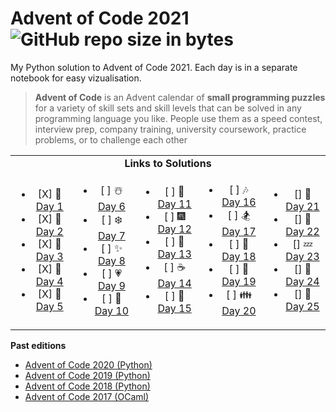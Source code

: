 # Advent of Code 2021  ![GitHub repo size in bytes](https://img.shields.io/github/repo-size/ameroyer/advent_of_code_2021.svg) 

My Python solution to Advent of Code 2021. Each day is in a separate notebook for easy vizualisation. 

> **Advent of Code** is an Advent calendar of **small programming puzzles** for a variety of skill sets and skill levels that can be solved in any programming language you like.
People use them as a speed contest, interview prep, company training, university coursework, practice problems, or to challenge each other


<table style='text-align:center'>
<tr>
<td colspan="5" align='center'><b>Links to Solutions</b></td>
</tr>

<tr>
<td>
<ul>
<li> [X] 🎅 <a href="https://github.com/ameroyer/advent_of_code_2020/blob/master/day01.ipynb">Day 1</a>
<li> [X] 🎁 <a href="https://github.com/ameroyer/advent_of_code_2020/blob/master/day02.ipynb">Day 2</a>
<li> [X] 🎄 <a href="https://github.com/ameroyer/advent_of_code_2020/blob/master/day03.ipynb">Day 3</a>
<li> [X] 🌠 <a href="https://github.com/ameroyer/advent_of_code_2020/blob/master/day04.ipynb">Day 4</a>
<li> [X] 🍰 <a href="https://github.com/ameroyer/advent_of_code_2020/blob/master/day05.ipynb">Day 5</a>
</ul>
</td>

<td>
<ul>
<li> [ ] ☃️ <a href="https://github.com/ameroyer/advent_of_code_2020/blob/master/day06.ipynb">Day 6</a>
<li> [ ] ❄️ <a href="https://github.com/ameroyer/advent_of_code_2020/blob/master/day07.ipynb">Day 7</a>
<li> [ ] ✨ <a href="https://github.com/ameroyer/advent_of_code_2020/blob/master/day08.ipynb">Day 8</a>
<li> [ ] 💗 <a href="https://github.com/ameroyer/advent_of_code_2020/blob/master/day09.ipynb">Day 9</a>
<li> [ ] 🍬 <a href="https://github.com/ameroyer/advent_of_code_2020/blob/master/day10.ipynb">Day 10</a>
</ul>
</td>

<td>
<ul>
<li> [ ] 🍲 <a href="https://github.com/ameroyer/advent_of_code_2020/blob/master/day11.ipynb">Day 11</a>
<li> [ ] 🎆 <a href="https://github.com/ameroyer/advent_of_code_2020/blob/master/day12.ipynb">Day 12</a>
<li> [ ] 🍭 <a href="https://github.com/ameroyer/advent_of_code_2020/blob/master/day13.ipynb">Day 13</a>
<li> [ ] ☕ <a href="https://github.com/ameroyer/advent_of_code_2020/blob/master/day14.ipynb">Day 14</a>
<li> [ ] 🌰 <a href="https://github.com/ameroyer/advent_of_code_2020/blob/master/day15.ipynb">Day 15</a>
</ul>
</td>

<td>
<ul>
<li> [ ] 🎶 <a href="https://github.com/ameroyer/advent_of_code_2020/blob/master/day16.ipynb">Day 16</a>
<li> [ ] 🏂 <a href="https://github.com/ameroyer/advent_of_code_2020/blob/master/day17.ipynb">Day 17</a>
<li> [ ] 🍠 <a href="https://github.com/ameroyer/advent_of_code_2020/blob/master/day18.ipynb">Day 18</a>
<li> [ ] 🍫 <a href="https://github.com/ameroyer/advent_of_code_2020/blob/master/day19.ipynb">Day 19</a>
<li> [ ] 👪 <a href="https://github.com/ameroyer/advent_of_code_2020/blob/master/day20.ipynb">Day 20</a>
</ul>
</td>

<td>
<ul>
<li> [] 🍪 <a href="https://github.com/ameroyer/advent_of_code_2020/blob/master/day21.ipynb">Day 21</a>
<li> [] 🎀 <a href="https://github.com/ameroyer/advent_of_code_2020/blob/master/day22.ipynb">Day 22</a>
<li> [] 💤 <a href="https://github.com/ameroyer/advent_of_code_2020/blob/master/day23.ipynb">Day 23</a>
<li> [] 🎉 <a href="https://github.com/ameroyer/advent_of_code_2020/blob/master/day24.ipynb">Day 24</a>
<li> [] 💫 <a href="https://github.com/ameroyer/advent_of_code_2020/blob/master/day25.ipynb">Day 25</a>
</ul>
</td>
</tr>
</table>



**Past editions**

 * [Advent of Code 2020 (Python)](https://github.com/ameroyer/advent_of_code_2020)
 * [Advent of Code 2019 (Python)](https://github.com/ameroyer/advent_of_code_2019)
 * [Advent of Code 2018 (Python)](https://github.com/ameroyer/advent_of_code_2018)
 * [Advent of Code 2017 (OCaml)](https://github.com/ameroyer/advent_of_code_2017)
